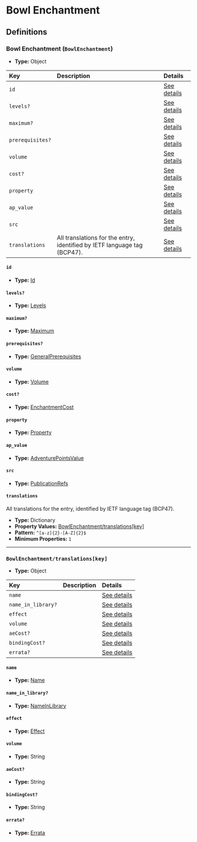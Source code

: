 # Bowl Enchantment

## Definitions

### <a name="BowlEnchantment"></a> Bowl Enchantment (`BowlEnchantment`)

- **Type:** Object

Key | Description | Details
:-- | :-- | :--
`id` |  | <a href="#BowlEnchantment/id">See details</a>
`levels?` |  | <a href="#BowlEnchantment/levels">See details</a>
`maximum?` |  | <a href="#BowlEnchantment/maximum">See details</a>
`prerequisites?` |  | <a href="#BowlEnchantment/prerequisites">See details</a>
`volume` |  | <a href="#BowlEnchantment/volume">See details</a>
`cost?` |  | <a href="#BowlEnchantment/cost">See details</a>
`property` |  | <a href="#BowlEnchantment/property">See details</a>
`ap_value` |  | <a href="#BowlEnchantment/ap_value">See details</a>
`src` |  | <a href="#BowlEnchantment/src">See details</a>
`translations` | All translations for the entry, identified by IETF language tag (BCP47). | <a href="#BowlEnchantment/translations">See details</a>

#### <a name="BowlEnchantment/id"></a> `id`

- **Type:** <a href="../_Activatable.md#Id">Id</a>

#### <a name="BowlEnchantment/levels"></a> `levels?`

- **Type:** <a href="../_Activatable.md#Levels">Levels</a>

#### <a name="BowlEnchantment/maximum"></a> `maximum?`

- **Type:** <a href="../_Activatable.md#Maximum">Maximum</a>

#### <a name="BowlEnchantment/prerequisites"></a> `prerequisites?`

- **Type:** <a href="../_Prerequisite.md#GeneralPrerequisites">GeneralPrerequisites</a>

#### <a name="BowlEnchantment/volume"></a> `volume`

- **Type:** <a href="../_Activatable.md#Volume">Volume</a>

#### <a name="BowlEnchantment/cost"></a> `cost?`

- **Type:** <a href="../_Activatable.md#EnchantmentCost">EnchantmentCost</a>

#### <a name="BowlEnchantment/property"></a> `property`

- **Type:** <a href="../_Activatable.md#Property">Property</a>

#### <a name="BowlEnchantment/ap_value"></a> `ap_value`

- **Type:** <a href="../_Activatable.md#AdventurePointsValue">AdventurePointsValue</a>

#### <a name="BowlEnchantment/src"></a> `src`

- **Type:** <a href="../source/_PublicationRef.md#PublicationRefs">PublicationRefs</a>

#### <a name="BowlEnchantment/translations"></a> `translations`

All translations for the entry, identified by IETF language tag (BCP47).

- **Type:** Dictionary
- **Property Values:** <a href="#BowlEnchantment/translations[key]">BowlEnchantment/translations[key]</a>
- **Pattern:** `^[a-z]{2}-[A-Z]{2}$`
- **Minimum Properties:** `1`

---

### <a name="BowlEnchantment/translations[key]"></a> `BowlEnchantment/translations[key]`

- **Type:** Object

Key | Description | Details
:-- | :-- | :--
`name` |  | <a href="#BowlEnchantment/translations[key]/name">See details</a>
`name_in_library?` |  | <a href="#BowlEnchantment/translations[key]/name_in_library">See details</a>
`effect` |  | <a href="#BowlEnchantment/translations[key]/effect">See details</a>
`volume` |  | <a href="#BowlEnchantment/translations[key]/volume">See details</a>
`aeCost?` |  | <a href="#BowlEnchantment/translations[key]/aeCost">See details</a>
`bindingCost?` |  | <a href="#BowlEnchantment/translations[key]/bindingCost">See details</a>
`errata?` |  | <a href="#BowlEnchantment/translations[key]/errata">See details</a>

#### <a name="BowlEnchantment/translations[key]/name"></a> `name`

- **Type:** <a href="../_Activatable.md#Name">Name</a>

#### <a name="BowlEnchantment/translations[key]/name_in_library"></a> `name_in_library?`

- **Type:** <a href="../_Activatable.md#NameInLibrary">NameInLibrary</a>

#### <a name="BowlEnchantment/translations[key]/effect"></a> `effect`

- **Type:** <a href="../_Activatable.md#Effect">Effect</a>

#### <a name="BowlEnchantment/translations[key]/volume"></a> `volume`

- **Type:** String

#### <a name="BowlEnchantment/translations[key]/aeCost"></a> `aeCost?`

- **Type:** String

#### <a name="BowlEnchantment/translations[key]/bindingCost"></a> `bindingCost?`

- **Type:** String

#### <a name="BowlEnchantment/translations[key]/errata"></a> `errata?`

- **Type:** <a href="../source/_Erratum.md#Errata">Errata</a>
